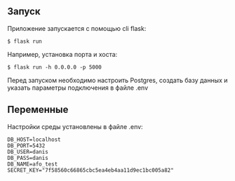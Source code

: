 ## Запуск
Приложение запускается с помощью cli flask:
```console
$ flask run
```
Например, установка порта и хоста:
```console
$ flask run -h 0.0.0.0 -p 5000
```
Перед запуском необходимо настроить Postgres, создать базу данных и указать параметры подключения в файле .env 

## Переменные
Настройки среды установлены в файле .env:
```
DB_HOST=localhost
DB_PORT=5432
DB_USER=danis
DB_PASS=danis
DB_NAME=afo_test
SECRET_KEY="7f58560c66865cbc5ea4eb4aa11d9ec1bc005a82"
```

